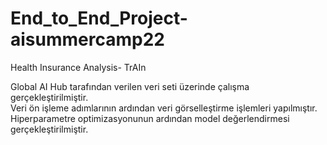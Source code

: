 # End_to_End_Project-aisummercamp22
Health Insurance Analysis- TrAIn  

Global AI Hub tarafından verilen veri seti üzerinde çalışma gerçekleştirilmiştir.  
Veri ön işleme adımlarının ardından veri görselleştirme işlemleri yapılmıştır.   
Hiperparametre optimizasyonunun ardından model değerlendirmesi gerçekleştirilmiştir.  
